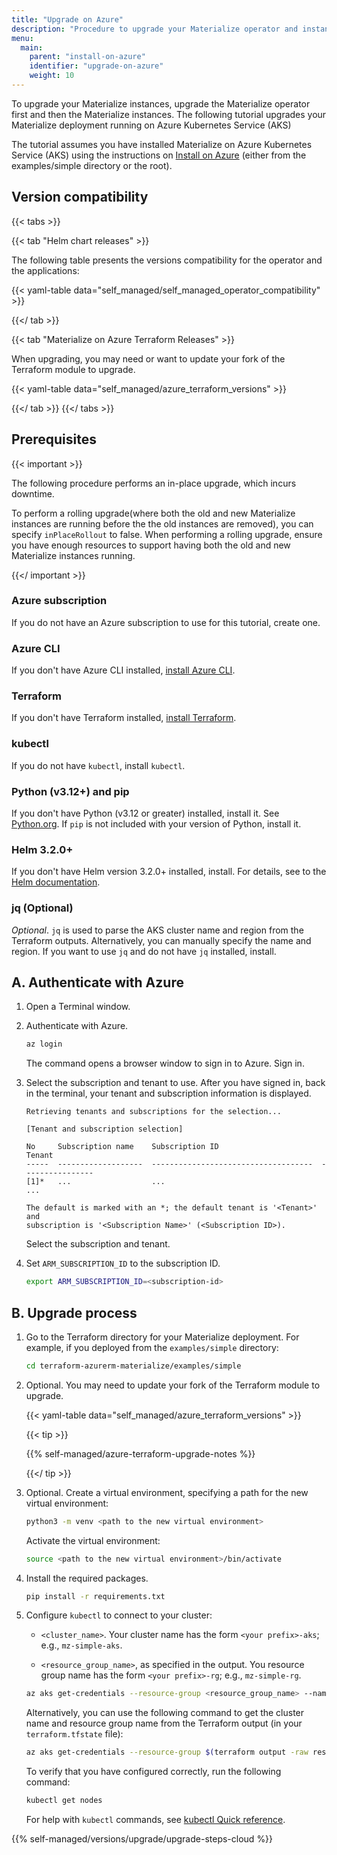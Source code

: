 ```yaml
---
title: "Upgrade on Azure"
description: "Procedure to upgrade your Materialize operator and instances running on Azure"
menu:
  main:
    parent: "install-on-azure"
    identifier: "upgrade-on-azure"
    weight: 10
---
```


To upgrade your Materialize instances, upgrade the Materialize operator first
and then the Materialize instances. The following tutorial upgrades your
Materialize deployment running on Azure Kubernetes Service (AKS)

The tutorial assumes you have installed Materialize on Azure Kubernetes Service
(AKS) using the instructions on [Install on
Azure](/installation/install-on-azure/) (either from the examples/simple
directory or the root).

## Version compatibility

{{< tabs >}}

{{< tab "Helm chart releases" >}}

The following table presents the versions compatibility for the operator and the
applications:

{{< yaml-table data="self_managed/self_managed_operator_compatibility" >}}

{{</ tab >}}

{{< tab "Materialize on Azure Terraform Releases" >}}

When upgrading, you may need or want to update your fork of the Terraform module
to upgrade.

{{< yaml-table data="self_managed/azure_terraform_versions" >}}

{{</ tab >}}
{{</ tabs >}}

## Prerequisites

{{< important >}}

The following procedure performs an in-place upgrade, which incurs downtime.

To perform a rolling upgrade(where both the old and new Materialize instances
are running before the the old instances are removed), you can specify
`inPlaceRollout` to false. When performing a rolling upgrade, ensure you have
enough resources to support having both the old and new Materialize instances
running.

{{</ important >}}

### Azure subscription

If you do not have an Azure subscription to use for this tutorial, create one.

### Azure CLI

If you don't have Azure CLI installed, [install Azure CLI](https://learn.microsoft.com/en-us/cli/azure/install-azure-cli).

### Terraform

If you don't have Terraform installed, [install Terraform](https://developer.hashicorp.com/terraform/install?product_intent=terraform).

### kubectl

If you do not have `kubectl`, install `kubectl`.

### Python (v3.12+) and pip

If you don't have Python (v3.12 or greater) installed, install it. See
[Python.org](https://www.python.org/downloads/). If `pip` is not included with
your version of Python, install it.

### Helm 3.2.0+

If you don't have Helm version 3.2.0+ installed, install. For details, see to
the [Helm documentation](https://helm.sh/docs/intro/install/).

### jq (Optional)

*Optional*. `jq` is used to parse the AKS cluster name and region from the
Terraform outputs. Alternatively, you can manually specify the name and region.
If you want to use `jq` and do not have `jq` installed, install.

## A. Authenticate with Azure

1. Open a Terminal window.

1. Authenticate with Azure.

    ```bash
    az login
    ```

   The command opens a browser window to sign in to Azure. Sign in.

1. Select the subscription and tenant to use. After you have signed in, back in
   the terminal, your tenant and subscription information is displayed.

    ```none
    Retrieving tenants and subscriptions for the selection...

    [Tenant and subscription selection]

    No     Subscription name    Subscription ID                       Tenant
    -----  -------------------  ------------------------------------  ----------------
    [1]*   ...                  ...                                   ...

   The default is marked with an *; the default tenant is '<Tenant>' and
   subscription is '<Subscription Name>' (<Subscription ID>).
   ```

   Select the subscription and tenant.

1. Set `ARM_SUBSCRIPTION_ID` to the subscription ID.

    ```bash
    export ARM_SUBSCRIPTION_ID=<subscription-id>
    ```

## B. Upgrade process

1. Go to the Terraform directory for your Materialize deployment. For example,
   if you deployed from the `examples/simple` directory:

   ```bash
   cd terraform-azurerm-materialize/examples/simple
   ```

1. Optional. You may need to update your fork of the Terraform module to
   upgrade.

   {{< yaml-table data="self_managed/azure_terraform_versions" >}}

   {{< tip >}}

   {{% self-managed/azure-terraform-upgrade-notes %}}

   {{</ tip >}}

1. Optional. Create a virtual environment, specifying a path for the new virtual
   environment:

    ```bash
    python3 -m venv <path to the new virtual environment>
    ```

   Activate the virtual environment:
    ```bash
    source <path to the new virtual environment>/bin/activate
    ```

1. Install the required packages.

    ```bash
    pip install -r requirements.txt
    ```

1. Configure `kubectl` to connect to your cluster:

   - `<cluster_name>`. Your cluster name has the form `<your prefix>-aks`; e.g.,
     `mz-simple-aks`.

   - `<resource_group_name>`, as specified in the output. You resource group
     name has the form `<your prefix>-rg`; e.g., `mz-simple-rg`.

   ```bash
   az aks get-credentials --resource-group <resource_group_name> --name <cluster_name>
   ```

   Alternatively, you can use the following command to get the cluster name and
   resource group name from the Terraform output (in your `terraform.tfstate`
   file):

   ```bash
   az aks get-credentials --resource-group $(terraform output -raw resource_group_name) --name $(terraform output -json aks_cluster | jq -r '.name')
   ```

   To verify that you have configured correctly, run the following command:

   ```bash
   kubectl get nodes
   ```

   For help with `kubectl` commands, see [kubectl Quick
   reference](https://kubernetes.io/docs/reference/kubectl/quick-reference/).

{{% self-managed/versions/upgrade/upgrade-steps-cloud %}}

